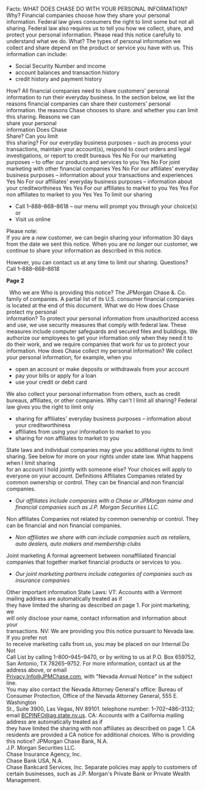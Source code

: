 Facts: WHAT DOES CHASE DO WITH YOUR PERSONAL INFORMATION? Why? Financial companies choose how they share your personal information. Federal law gives consumers the right to limit some but not all sharing. Federal law also requires us to tell you how we collect, share, and protect your personal information. Please read this notice carefully to understand what we do. What? The types of personal information we collect and share depend on the product or service you have with us. This information can include:

*   Social Security Number and income
*   account balances and transaction history
*   credit history and payment history

How? All financial companies need to share customers' personal information to run their everyday business. In the section below, we list the reasons financial companies can share their customers' personal information. the reasons Chase chooses to share. and whether you can limit this sharing. Reasons we can  
share your personal  
information Does Chase  
Share? Can you limit  
this sharing? For our everyday business purposes – such as process your transactions, maintain your account(s), respond to court orders and legal investigations, or report to credit bureaus Yes No For our marketing purposes – to offer our products and services to you Yes No For joint marketing with other financial companies Yes No For our affiliates' everyday business purposes – information about your transactions and experiences Yes No For our affiliates' everyday business purposes – information about your creditworthiness Yes Yes For our affiliates to market to you Yes Yes For non affiliates to market to you Yes Yes To limit our sharing

*   Call 1–888–868–8618 – our menu will prompt you through your choice(s) or
*   Visit us online

Please note:  
If you are a _new_ customer, we can begin sharing your information 30 days from the date we sent this notice. When you are _no longer_ our customer, we continue to share your information as described in this notice.  
  
However, you can contact us at any time to limit our sharing. Questions? Call 1–888–868–8618

**Page 2**  

  Who we are Who is providing this notice? The JPMorgan Chase &. Co. family of companies. A partial list of its U.S. consumer financial companies is located at the end of this document. What we do How does Chase  
protect my personal  
information? To protect your personal information from unauthorized access and use, we use security measures that comply with federal law. These measures include computer safeguards and secured files and buildings. We authorize our employees to get your information only when they need it to do their work, and we require companies that work for us to protect your information. How does Chase collect my personal information? We collect your personal information, for example, when you

*   open an account or make deposits or withdrawals from your account
*   pay your bills or apply for a loan
*   use your credit or debit card

We also collect your personal information from others, such as credit bureaus, affiliates, or other companies. Why can't I limit all sharing? Federal law gives you the right to limit only

*   sharing for affiliates' everyday business purposes – information about your creditworthiness
*   affiliates from using your information to market to you
*   sharing for non affiliates to market to you

State laws and individual companies may give you additional rights to limit sharing. See below for more on your rights under state law. What happens when I limit sharing  
for an account I hold jointly with someone else? Your choices will apply to everyone on your account. Definitions Affiliates Companies related by common ownership or control. They can be financial and non financial companies.  

*   _Our affiliates include companies with a Chase or JPMorgan name and financial companies such as J.P. Morgan Securities LLC._

Non affiliates Companies not related by common ownership or control. They can be financial and non financial companies.  

*   _Non affiliates we share with can include companies such as retailers, auto dealers, auto makers and membership clubs_

Joint marketing A formal agreement between nonaffiliated financial companies that together market financial products or services to you.  

*   _Our joint marketing partners include categories of companies such as insurance companies_

Other important information State Laws: VT: Accounts with a Vermont mailing address are automatically treated as if  
they have limited the sharing as described on page 1. For joint marketing, we  
will only disclose your name, contact information and information about your  
transactions. NV: We are providing you this notice pursuant to Nevada law. If you prefer not  
to receive marketing calls from us, you may be placed on our Internal Do Not  
Call List by calling 1–800–945–9470, or by writing to us at P.O. Box 659752,  
San Antonio, TX 78265–9752. For more information, contact us at the address above, or email  
Privacy.Info@JPMChase.com, with "Nevada Annual Notice" in the subject line.  
You may also contact the Nevada Attorney General's office: Bureau of  
Consumer Protection, Office of the Nevada Attorney General, 555 E. Washington  
St., Suite 3900, Las Vegas, NV 89101. telephone number: 1–702–486–3132;  
email BCPINFO@ag.state.nv.us. CA: Accounts with a California mailing address are automatically treated as if  
they have limited the sharing with non affiliates as described on page 1. CA  
residents are provided a CA notice for additional choices. Who is providing this notice? JPMorgan Chase Bank, N.A.  
J.P. Morgan Securities LLC.  
Chase Insurance Agency, Inc.  
Chase Bank USA, N.A.  
Chase Bankcard Services, Inc. Separate policies may apply to customers of certain businesses, such as J.P. Morgan's Private Bank or Private Wealth Management.